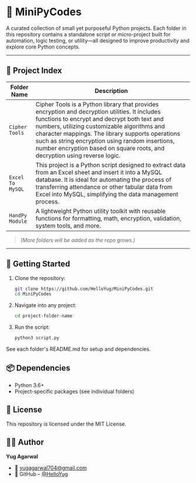 # 🐍 MiniPyCodes

A curated collection of small yet purposeful Python projects. Each folder in this repository contains a standalone script or micro-project built for automation, logic testing, or utility—all designed to improve productivity and explore core Python concepts.

---

## 📂 Project Index

| Folder Name             | Description                                         |
|-------------------------|-----------------------------------------------------|
| `Cipher Tools`          | Cipher Tools is a Python library that provides encryption and decryption utilities. It includes functions to encrypt and decrypt both text and numbers, utilizing customizable algorithms and character mappings. The library supports operations such as string encryption using random insertions, number encryption based on square roots, and decryption using reverse logic.        |
| `Excel To MySQL`        | This project is a Python script designed to extract data from an Excel sheet and insert it into a MySQL database. It is ideal for automating the process of transferring attendance or other tabular data from Excel into MySQL, simplifying the data management process. |
| `HandPy Module`        | A lightweight Python utility toolkit with reusable functions for formatting, math, encryption, validation, system tools, and more. |


> *(More folders will be added as the repo grows.)*

---

## 🚀 Getting Started

1. Clone the repository:
   ```bash
   git clone https://github.com/HelloYug/MiniPyCodes.git
   cd MiniPyCodes
   ```
2. Navigate into any project:
    ```bash
    cd project-folder-name
    ```
3. Run the script:
    ```bash
    python3 script.py
    ```

See each folder's README.md for setup and dependencies.

## 📦 Dependencies
- Python 3.6+
- Project-specific packages (see individual folders)

## 📄 License
This repository is licensed under the MIT License.

## 👨‍💻 Author

**Yug Agarwal**
- 📧 [yugagarwal704@gmail.com](mailto:yugagarwal704@gmail.com)
- 🔗 GitHub – [@HelloYug](https://github.com/HelloYug)
